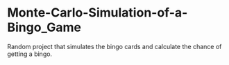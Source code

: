# Monte-Carlo-Simulation-of-a-Bingo_Game
Random project that simulates the bingo cards and calculate the chance of getting a bingo.